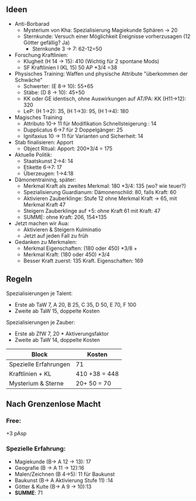 


## Ideen
* Anti-Borbarad
	* Mysterium von Kha: Spezialisierung Magiekunde Sphären -> 20
	* Sternkunde: Versuch einer Möglichkeit Ereignisse vorherzusagen (12 Götter gefällig? Ja)
		* Sternkunde 3 -> 7: 62-12=50
* Forschung Kraftlinien: 
	* Klugheit (H 14 -> 15): 410 (Wichtig für 2 spontane Mods)
	* SF Kraftlinien I (KL 15) 50 AP \*3/4 =38
* Physisches Training: Waffen und physische Attribute "überkommen der Schwäche" 
	* Schwerter: (E 8-> 10): 55+65
	* Stäbe: (D 8 -> 10): 45+50
	* KK oder GE identisch, ohne Auswirkungen auf AT/PA: KK (H11->12): 320
	* LeP: (H 1->2): 35, (H 1->3): 95, (H 1->4): 180
* Magisches Training
	* Attributo 10-> 11 für Modifikation Schnellsteigerung : 14
	* Dupplicatus 6->7 für 2 Doppelgänger: 25
	* Ignifaxius 10 -> 11 für Varianten und Sicherheit: 14
* Stab finalisieren: Apport
	* Object Ritual: Apport: 200\*3/4 = 175
* Aktuelle Politik:
	* Staatskunst 2->4: 14
	* Etikette 6->7: 17
	* Überzeugen: 1->4:18
* Dämonentraining, später:
	* Merkmal Kraft als zweites Merkmal: 180 \*3/4: 135 (wo? wie teuer?)
	* Spezialisierung Guardianum: Dämonenschild: 80, falls Kraft: 60
	* Aktivieren Zauberklinge: Stufe 12 ohne Merkmal Kraft -> 65, mit Merkmal Kraft 47
	* Steigern Zauberklinge auf +5: ohne Kraft 61 mit Kraft: 47
	* SUMME: ohne Kraft: 206, 154+135
* Jetzt machen wir Aua:
	* Aktivieren & Steigern Kulminatio
	* Jetzt auf jeden Fall zu früh
* Gedanken zu Merkmalen:
	* Merkmal Eigenschaften: (180 oder 450) \*3/8 + 
	* Merkmal Kraft: (180 oder 450) \*3/4
	+ Besser Kraft zuerst: 135 Kraft. Eigenschaften: 169

## Regeln 

Spezialisierungen je Talent:
* Erste ab TaW 7, A 20, B 25, C 35, D 50, E 70, F 100
* Zweite ab TaW 15,  doppelte Kosten

Spezialisierungen je Zauber:
* Erste ab ZfW 7, 20 * Aktiverungsfaktor
* Zweite ab TaW 14,  doppelte Kosten

| Block                 | Kosten        |
| --------------------- | ------------- |
| Spezielle Erfahrungen | 71            |
| Kraftlinien + KL      | 410 +38 = 448 |
| Mysterium & Sterne    | 20+ 50 = 70   |


## Nach Grenzenlose Macht
### Free:
+3 pAsp
### Spezielle Erfahrung:
* Magiekunde (B-> A 12 -> 13): 17
* Geografie (B -> A 11 -> 12):16
* Malen/Zeichnen (B  4->5): 11 für Baukunst
* Baukunst (B-> A Aktivierung Stufe 11) :14
* Götter & Kulte (B-> A 9 -> 10):13 
* **SUMME**: 71



